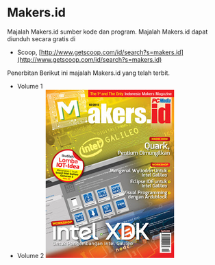 # Makers.id
Majalah Makers.id sumber kode dan program. Majalah Makers.id dapat diunduh secara gratis di
* Scoop, [http://www.getscoop.com/id/search?s=makers.id](http://www.getscoop.com/id/search?s=makers.id)

Penerbitan
Berikut ini majalah Makers.id yang telah terbit.
* Volume 1
* Volume 2
![alt text](/images/vol2.jpg "Majalah Makers.id Volume 2")
